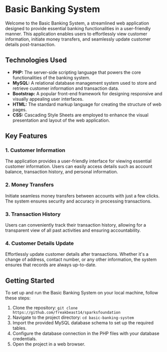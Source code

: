 # Basic Banking System

Welcome to the Basic Banking System, a streamlined web application designed to provide essential banking functionalities in a user-friendly manner. This application enables users to effortlessly view customer information, initiate money transfers, and seamlessly update customer details post-transaction.

## Technologies Used

* **PHP:** The server-side scripting language that powers the core functionalities of the banking system.
* **MySQL:** A relational database management system used to store and retrieve customer information and transaction data.
* **Bootstrap:** A popular front-end framework for designing responsive and visually appealing user interfaces.
* **HTML:** The standard markup language for creating the structure of web pages.
* **CSS:** Cascading Style Sheets are employed to enhance the visual presentation and layout of the web application.

## Key Features

### 1. Customer Information

The application provides a user-friendly interface for viewing essential customer information. Users can easily access details such as account balance, transaction history, and personal information.

### 2. Money Transfers

Initiate seamless money transfers between accounts with just a few clicks. The system ensures security and accuracy in processing transactions.

### 3. Transaction History

Users can conveniently track their transaction history, allowing for a transparent view of all past activities and ensuring accountability.

### 4. Customer Details Update

Effortlessly update customer details after transactions. Whether it's a change of address, contact number, or any other information, the system ensures that records are always up-to-date.

## Getting Started

To set up and run the Basic Banking System on your local machine, follow these steps:

1. Clone the repository: `git clone https://github.com/freakbeast14/sparksfoundation`
2. Navigate to the project directory: `cd basic-banking-system`
3. Import the provided MySQL database schema to set up the required tables.
4. Configure the database connection in the PHP files with your database credentials.
5. Open the project in a web browser.
